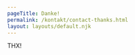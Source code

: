 ```yaml
---
pageTitle: Danke!
permalink: /kontakt/contact-thanks.html
layout: layouts/default.njk
---
```


THX!
